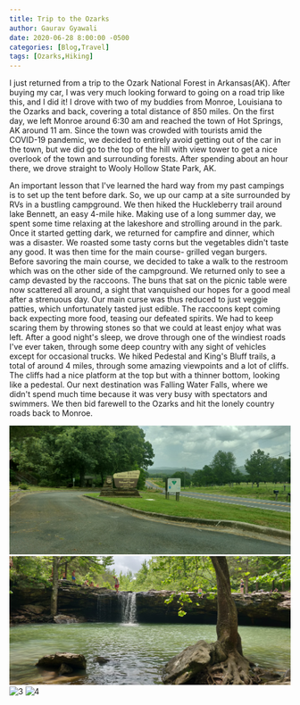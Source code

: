 ```yaml
---
title: Trip to the Ozarks
author: Gaurav Gyawali
date: 2020-06-28 8:00:00 -0500
categories: [Blog,Travel]
tags: [Ozarks,Hiking]
---
```


I just returned from a trip to the Ozark National Forest in Arkansas(AK). After buying my car, I was very much looking forward to going on a road trip like this, and I did it! I drove with two of my buddies from Monroe, Louisiana to the Ozarks and back, covering a total distance of 850 miles. On the first day, we left Monroe around 6:30 am and reached the town of Hot Springs, AK around 11 am. Since the town was crowded with tourists amid the COVID-19 pandemic, we decided to entirely avoid getting out of the car in the town, but we did go to the top of the hill with view tower to get a nice overlook of the town and surrounding forests. After spending about an hour there, we drove straight to Wooly Hollow  State Park, AK. 

An important lesson that I've learned the hard way from my past campings is to set up the tent before dark. So, we up our camp at a site surrounded by RVs in a bustling campground. We then hiked the Huckleberry trail around lake Bennett, an easy 4-mile hike. Making use of a long summer day, we spent some time relaxing at the lakeshore and strolling around in the park. Once it started getting dark, we returned for campfire and dinner, which was a disaster. We roasted some tasty corns but the vegetables didn't taste any good. It was then time for the main course- grilled vegan burgers. Before savoring the main course, we decided to take a walk to the restroom which was on the other side of the campground. We returned only to see a camp devasted by the raccoons. The buns that sat on the picnic table were now scattered all around, a sight that vanquished our hopes for a good meal after a strenuous day. Our main curse was thus reduced to just veggie patties, which unfortunately tasted just edible. The raccoons kept coming back expecting more food, teasing our defeated spirits.  We had to keep scaring them by throwing stones so that we could at least enjoy what was left.  After a good night's sleep, we drove through one of the windiest roads I've ever taken, through some deep country with any sight of vehicles except for occasional trucks. We hiked Pedestal and King's Bluff trails, a total of around 4 miles, through some amazing viewpoints and a lot of cliffs. The cliffs had a nice platform at the top but with a thinner bottom, looking like a pedestal. Our next destination was Falling Water Falls, where we didn't spend much time because it was very busy with spectators and swimmers. We then bid farewell to the Ozarks and hit the lonely country roads back to Monroe.

![1](/assets/img/ozark/1.jpg)
![2](/assets/img/ozark/2.jpg)
![3](/assets/img/ozark/3.jpg)
![4](/assets/img/ozark/4.jpg)